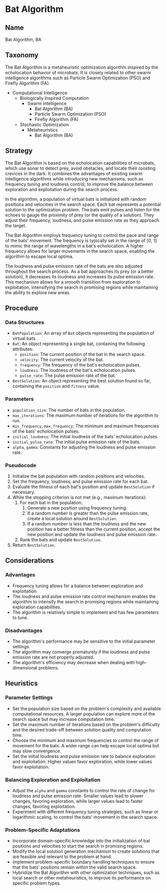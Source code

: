 # Bat Algorithm

## Name

Bat Algorithm, BA

## Taxonomy

The Bat Algorithm is a metaheuristic optimization algorithm inspired by the echolocation behavior of microbats. It is closely related to other swarm intelligence algorithms such as Particle Swarm Optimization (PSO) and Firefly Algorithm (FA).

- Computational Intelligence
  - Biologically Inspired Computation
    - Swarm Intelligence
      - Bat Algorithm (BA)
      - Particle Swarm Optimization (PSO)
      - Firefly Algorithm (FA)
  - Stochastic Optimization
    - Metaheuristics
      - Bat Algorithm (BA)

## Strategy

The Bat Algorithm is based on the echolocation capabilities of microbats, which use sonar to detect prey, avoid obstacles, and locate their roosting crevices in the dark. It combines the advantages of existing swarm intelligence algorithms while introducing new mechanisms, such as frequency tuning and loudness control, to improve the balance between exploration and exploitation during the search process.

In the algorithm, a population of virtual bats is initialized with random positions and velocities in the search space. Each bat represents a potential solution to the optimization problem. The bats emit pulses and listen for the echoes to gauge the proximity of prey (or the quality of a solution). They adjust their frequency, loudness, and pulse emission rate as they approach the target.

The Bat Algorithm employs frequency tuning to control the pace and range of the bats' movement. The frequency is typically set in the range of [0, 1] to mimic the range of wavelengths in a bat's echolocation. A higher frequency allows for larger movements in the search space, enabling the algorithm to escape local optima.

The loudness and pulse emission rate of the bats are also adjusted throughout the search process. As a bat approaches its prey (or a better solution), it decreases its loudness and increases its pulse emission rate. This mechanism allows for a smooth transition from exploration to exploitation, intensifying the search in promising regions while maintaining the ability to explore new areas.

## Procedure

### Data Structures

- `BatPopulation`: An array of `Bat` objects representing the population of virtual bats.
- `Bat`: An object representing a single bat, containing the following attributes:
  - `position`: The current position of the bat in the search space.
  - `velocity`: The current velocity of the bat.
  - `frequency`: The frequency of the bat's echolocation pulses.
  - `loudness`: The loudness of the bat's echolocation pulses.
  - `pulse_rate`: The pulse emission rate of the bat.
- `BestSolution`: An object representing the best solution found so far, containing the `position` and `fitness` value.

### Parameters

- `population_size`: The number of bats in the population.
- `max_iterations`: The maximum number of iterations for the algorithm to run.
- `min_frequency`, `max_frequency`: The minimum and maximum frequencies of the bats' echolocation pulses.
- `initial_loudness`: The initial loudness of the bats' echolocation pulses.
- `initial_pulse_rate`: The initial pulse emission rate of the bats.
- `alpha`, `gamma`: Constants for adjusting the loudness and pulse emission rate.

### Pseudocode

1. Initialize the bat population with random positions and velocities.
2. Set the frequency, loudness, and pulse emission rate for each bat.
3. Evaluate the fitness of each bat's position and update `BestSolution` if necessary.
4. While the stopping criterion is not met (e.g., maximum iterations):
   1. For each bat in the population:
      1. Generate a new position using frequency tuning.
      2. If a random number is greater than the pulse emission rate, create a local solution around `BestSolution`.
      3. If a random number is less than the loudness and the new position has a better fitness than the current position, accept the new position and update the loudness and pulse emission rate.
   2. Rank the bats and update `BestSolution`.
5. Return `BestSolution`.

## Considerations

### Advantages

- Frequency tuning allows for a balance between exploration and exploitation.
- The loudness and pulse emission rate control mechanism enables the algorithm to intensify the search in promising regions while maintaining exploration capabilities.
- The algorithm is relatively simple to implement and has few parameters to tune.

### Disadvantages

- The algorithm's performance may be sensitive to the initial parameter settings.
- The algorithm may converge prematurely if the loudness and pulse emission rate are not properly adjusted.
- The algorithm's efficiency may decrease when dealing with high-dimensional problems.

## Heuristics

### Parameter Settings

- Set the population size based on the problem's complexity and available computational resources. A larger population can explore more of the search space but may increase computation time.
- Set the maximum number of iterations based on the problem's difficulty and the desired trade-off between solution quality and computation time.
- Choose the minimum and maximum frequencies to control the range of movement for the bats. A wider range can help escape local optima but may slow convergence.
- Set the initial loudness and pulse emission rate to balance exploration and exploitation. Higher values favor exploration, while lower values favor exploitation.

### Balancing Exploration and Exploitation

- Adjust the `alpha` and `gamma` constants to control the rate of change for loudness and pulse emission rate. Smaller values lead to slower changes, favoring exploration, while larger values lead to faster changes, favoring exploitation.
- Experiment with different frequency tuning strategies, such as linear or logarithmic scaling, to control the bats' movement in the search space.

### Problem-Specific Adaptations

- Incorporate domain-specific knowledge into the initialization of bat positions and velocities to start the search in promising regions.
- Modify the local solution generation mechanism to create solutions that are feasible and relevant to the problem at hand.
- Implement problem-specific boundary handling techniques to ensure that the bats' positions remain within the valid search space.
- Hybridize the Bat Algorithm with other optimization techniques, such as local search or other metaheuristics, to improve its performance on specific problem types.
